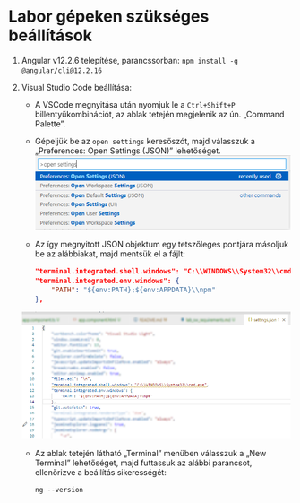 # Labor gépeken szükséges beállítások

1. Angular v12.2.6 telepítése, parancssorban: `npm install -g @angular/cli@12.2.16`

2. Visual Studio Code beállítása:
    - A VSCode megnyitása után nyomjuk le a `Ctrl+Shift+P` billentyűkombinációt, az ablak tetején megjelenik az ún. „Command Palette”.
    
    - Gépeljük be az `open settings` keresőszót, majd válasszuk a „Preferences: Open Settings (JSON)” lehetőséget.
    ![VSCode Command Palette - Open Settings](assets/images/vscode-command-palette.png)
    
    - Az így megnyitott JSON objektum egy tetszőleges pontjára másoljuk be az alábbiakat, majd mentsük el a fájlt:
        ```json
        "terminal.integrated.shell.windows": "C:\\WINDOWS\\System32\\cmd.exe",
        "terminal.integrated.env.windows": {
            "PATH": "${env:PATH};${env:APPDATA}\\npm"
        },
        ```
    ![VSCode settings.json](assets/images/vscode-settings-json.png)

    - Az ablak tetején látható „Terminal” menüben válasszuk a „New Terminal” lehetőséget, majd futtassuk az alábbi parancsot, ellenőrizve a beállítás sikerességét:
        ```
        ng --version
        ```